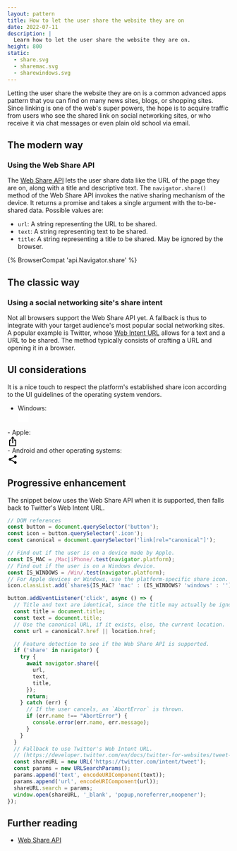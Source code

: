 ```yaml
---
layout: pattern
title: How to let the user share the website they are on
date: 2022-07-11
description: |
  Learn how to let the user share the website they are on.
height: 800
static:
  - share.svg
  - sharemac.svg
  - sharewindows.svg
---
```


Letting the user share the website they are on is a common advanced apps pattern
that you can find on many news sites, blogs, or shopping sites. Since linking is
one of the web's super powers, the hope is to acquire traffic from users who see
the shared link on social networking sites, or who receive it via chat messages
or even plain old school via email.

## The modern way

### Using the Web Share API

The [Web Share API](/web-share/) lets the user share data like
the URL of the page they are on, along with a title and descriptive text.
The `navigator.share()` method of the Web Share API invokes the native sharing
mechanism of the device. It returns a promise and takes a single argument with
the to-be-shared data. Possible values are:

- `url`: A string representing the URL to be shared.
- `text`: A string representing text to be shared.
- `title`: A string representing a title to be shared. May be ignored by the browser.

{% BrowserCompat 'api.Navigator.share' %}

## The classic way

### Using a social networking site's share intent

Not all browsers support the Web Share API yet. A fallback is thus to integrate with
your target audience's most popular social networking sites. A popular example
is Twitter, whose [Web Intent URL](https://developer.twitter.com/en/docs/twitter-for-websites/tweet-button/guides/web-intent) allows for a text and a URL to be shared. The method typically consists
of crafting a URL and opening it in a browser.

## UI considerations

It is a nice touch to respect the platform's established share icon according to the UI
guidelines of the operating system vendors.

- Windows:
  <svg style="display: block; background-color: white; width: 24px; height: 24px;" width="48" height="48" viewBox="0 0 48 48" fill="none" xmlns="http://www.w3.org/2000/svg">
<path d="M31.605 6.83811C31.2415 6.49733 30.7103 6.40497 30.2531 6.60304C29.7959 6.80111 29.5 7.25178 29.5 7.75003V13.2223C29.1425 13.2305 28.7251 13.2514 28.26 13.2944C26.725 13.4362 24.6437 13.8204 22.4841 14.799C18.0824 16.7935 13.5579 21.1728 12.5081 30.3581C12.4493 30.8729 12.7141 31.3706 13.174 31.6094C13.6338 31.8482 14.1932 31.7785 14.5805 31.4343C18.9164 27.5801 22.9778 25.9209 25.9168 25.2155C27.3897 24.862 28.5872 24.7466 29.4032 24.718C29.4361 24.7169 29.4684 24.7158 29.5 24.715V30.25C29.5 30.7483 29.7959 31.1989 30.2531 31.397C30.7103 31.5951 31.2415 31.5027 31.605 31.162L43.605 19.9119C43.857 19.6756 44 19.3455 44 19C44 18.6545 43.857 18.3244 43.605 18.0881L31.605 6.83811ZM30.606 15.7422L30.6257 15.7438L30.6285 15.7441L30.6269 15.7439C30.9779 15.7787 31.3272 15.6635 31.5888 15.4268C31.8506 15.1899 32 14.8532 32 14.5V10.6353L40.9224 19L32 27.3647V23.5C32 22.8696 31.5462 22.34 30.9051 22.2597L30.9036 22.2595L30.902 22.2593L30.8982 22.2588L30.8883 22.2577L30.8597 22.2545C30.8368 22.252 30.8062 22.249 30.768 22.2456C30.6917 22.2389 30.5853 22.2309 30.4506 22.2242C30.1812 22.2109 29.7982 22.2026 29.3156 22.2195C28.3503 22.2534 26.9854 22.3881 25.3333 22.7845C22.6531 23.4278 19.2341 24.7565 15.5547 27.4384C17.0405 21.3588 20.4181 18.4798 23.5159 17.0761C25.3563 16.2422 27.15 15.9076 28.49 15.7838C29.1577 15.7221 29.7057 15.7134 30.081 15.7196C30.2684 15.7227 30.412 15.7295 30.5052 15.7351C30.5517 15.738 30.5856 15.7405 30.606 15.7422ZM12.25 8.00003C8.79822 8.00003 6 10.7983 6 14.25V35.75C6 39.2018 8.79822 42 12.25 42H33.75C37.2018 42 40 39.2018 40 35.75V33.5C40 32.8097 39.4404 32.25 38.75 32.25C38.0596 32.25 37.5 32.8097 37.5 33.5V35.75C37.5 37.8211 35.8211 39.5 33.75 39.5H12.25C10.1789 39.5 8.5 37.8211 8.5 35.75V14.25C8.5 12.179 10.1789 10.5 12.25 10.5H20.5C21.1904 10.5 21.75 9.94039 21.75 9.25003C21.75 8.55967 21.1904 8.00003 20.5 8.00003H12.25Z" fill="#212121"/>
</svg>
- Apple:
  <svg style="display: block; background-color: white" xmlns="http://www.w3.org/2000/svg" height="24" viewBox="0 0 24 24" width="24"><path d="M0 0h24v24H0V0z" fill="none"/><path d="M16 5l-1.42 1.42-1.59-1.59V16h-1.98V4.83L9.42 6.42 8 5l4-4 4 4zm4 5v11c0 1.1-.9 2-2 2H6c-1.11 0-2-.9-2-2V10c0-1.11.89-2 2-2h3v2H6v11h12V10h-3V8h3c1.1 0 2 .89 2 2z"/></svg>
- Android and other operating systems:
  <svg style="display: block; background-color: white" xmlns="http://www.w3.org/2000/svg" height="24" viewBox="0 0 24 24" width="24"><path d="M0 0h24v24H0z" fill="none"/><path d="M18 16.08c-.76 0-1.44.3-1.96.77L8.91 12.7c.05-.23.09-.46.09-.7s-.04-.47-.09-.7l7.05-4.11c.54.5 1.25.81 2.04.81 1.66 0 3-1.34 3-3s-1.34-3-3-3-3 1.34-3 3c0 .24.04.47.09.7L8.04 9.81C7.5 9.31 6.79 9 6 9c-1.66 0-3 1.34-3 3s1.34 3 3 3c.79 0 1.5-.31 2.04-.81l7.12 4.16c-.05.21-.08.43-.08.65 0 1.61 1.31 2.92 2.92 2.92 1.61 0 2.92-1.31 2.92-2.92s-1.31-2.92-2.92-2.92z"/></svg>

## Progressive enhancement

The snippet below uses the Web Share API when it is supported, then falls back to
Twitter's Web Intent URL.

```js
// DOM references
const button = document.querySelector('button');
const icon = button.querySelector('.icon');
const canonical = document.querySelector('link[rel="canonical"]');

// Find out if the user is on a device made by Apple.
const IS_MAC = /Mac|iPhone/.test(navigator.platform);
// Find out if the user is on a Windows device.
const IS_WINDOWS = /Win/.test(navigator.platform);
// For Apple devices or Windows, use the platform-specific share icon.
icon.classList.add(`share${IS_MAC? 'mac' : (IS_WINDOWS? 'windows' : '')}`);

button.addEventListener('click', async () => {
  // Title and text are identical, since the title may actually be ignored.
  const title = document.title;
  const text = document.title;
  // Use the canonical URL, if it exists, else, the current location.
  const url = canonical?.href || location.href;

  // Feature detection to see if the Web Share API is supported.
  if ('share' in navigator) {
    try {
      await navigator.share({
        url,
        text,
        title,
      });
      return;
    } catch (err) {
      // If the user cancels, an `AbortError` is thrown.
      if (err.name !== "AbortError") {
        console.error(err.name, err.message);
      }
    }
  }
  // Fallback to use Twitter's Web Intent URL.
  // (https://developer.twitter.com/en/docs/twitter-for-websites/tweet-button/guides/web-intent)
  const shareURL = new URL('https://twitter.com/intent/tweet');
  const params = new URLSearchParams();
  params.append('text', encodeURIComponent(text));
  params.append('url', encodeURIComponent(url));
  shareURL.search = params;
  window.open(shareURL, '_blank', 'popup,noreferrer,noopener');
});
```

## Further reading

- [Web Share API](/web-share/)
